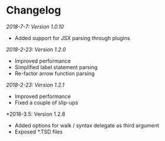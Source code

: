 # Changelog

*2018-7-7: Version 1.0.10*

 * Added support for JSX parsing through plugins

*2018-2-23: Version 1.2.0*

 * Improved performance
 * Simplified label statement parsing
 * Re-factor arrow function parsing

*2018-2-23: Version 1.2.1*

 * Improved performance
 * Fixed a couple of slip-ups
 
 *2018-3.5: Version 1.2.8

 * Added options for walk / syntax delegate as third argument
 * Exposed *.TSD files
